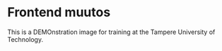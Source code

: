 # Frontend muutos

This is a DEMOnstration image for training at the Tampere University of Technology.
